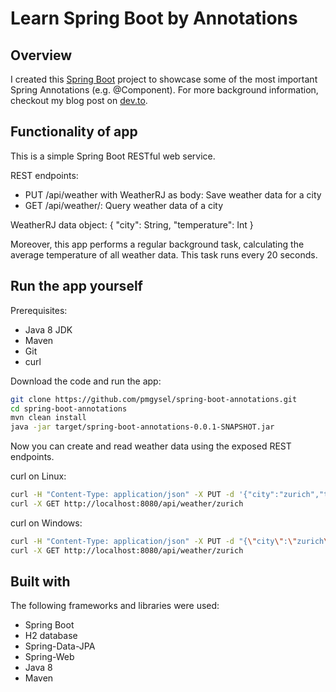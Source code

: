 # Learn Spring Boot by Annotations

## Overview

I created this [Spring Boot](https://spring.io/projects/spring-boot) project to showcase some of the most important Spring Annotations (e.g. @Component). For more background information, checkout my blog post on [dev.to](https://dev.to/pmgysel).

## Functionality of app

This is a simple Spring Boot RESTful web service.

REST endpoints:
* PUT /api/weather with WeatherRJ as body: Save weather data for a city
* GET /api/weather/<city name>: Query weather data of a city

WeatherRJ data object:
{
  "city": String,
  "temperature": Int
}

Moreover, this app performs a regular background task, calculating the average temperature of all weather data. This task runs every 20 seconds.

## Run the app yourself

Prerequisites:
* Java 8 JDK
* Maven
* Git
* curl

Download the code and run the app:

```bash
git clone https://github.com/pmgysel/spring-boot-annotations.git
cd spring-boot-annotations
mvn clean install
java -jar target/spring-boot-annotations-0.0.1-SNAPSHOT.jar
```

Now you can create and read weather data using the exposed REST endpoints.

curl on Linux:

```bash
curl -H "Content-Type: application/json" -X PUT -d '{"city":"zurich","temperature":22}' http://localhost:8080/api/weather
curl -X GET http://localhost:8080/api/weather/zurich
```

curl on Windows:

```bash
curl -H "Content-Type: application/json" -X PUT -d "{\"city\":\"zurich\",\"temperature\":22}" http://localhost:8080/api/weather
curl -X GET http://localhost:8080/api/weather/zurich
```

## Built with

The following frameworks and libraries were used:
* Spring Boot
* H2 database
* Spring-Data-JPA
* Spring-Web
* Java 8
* Maven
